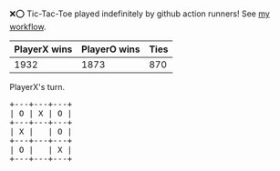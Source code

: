 :x::o: Tic-Tac-Toe played indefinitely by github action runners! See [my workflow](.github/workflows/play.yaml).

|PlayerX wins|PlayerO wins|Ties|
|-|-|-|
|1932|1873|870|

PlayerX's turn.

<pre>
+---+---+---+
| O | X | O |
+---+---+---+
| X |   | O |
+---+---+---+
| O |   | X |
+---+---+---+
</pre>